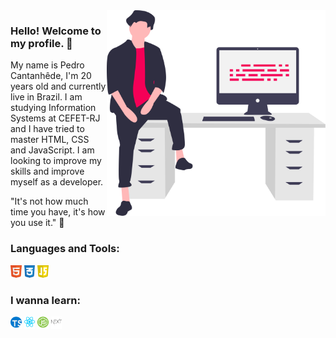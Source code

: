 <img align="right" src="img/developer.svg" width="350"/>

### Hello! Welcome to my profile. 👋

My name is Pedro Cantanhêde, I'm 20 years old and currently live in Brazil. I am studying Information Systems at CEFET-RJ and I have tried to master HTML, CSS and JavaScript. I am looking to improve my skills and improve myself as a developer.

"It's not how much time you have, it's how you use it." 💭

<h3>Languages and Tools:</h3>

<img height="20" src="img/html.png">
<img height="20" src="img/css.png">
<img height="20" src="img/js.png">

<h3>I wanna learn:</h3>
<img height="20" src="img/ts.png">
<img height="20" src="img/react.png">
<img height="20" src="img/node.png">
<img height="20" src="img/next.png">

<!--
**PedroCantanhede/PedroCantanhede** is a ✨ _special_ ✨ repository because its `README.md` (this file) appears on your GitHub profile.

Here are some ideas to get you started:

- 🔭 I’m currently working on ...
- 🌱 I’m currently learning ...
- 👯 I’m looking to collaborate on ...
- 🤔 I’m looking for help with ...
- 💬 Ask me about ...
- 📫 How to reach me: ...
- 😄 Pronouns: ...
- ⚡ Fun fact: ...
-->
